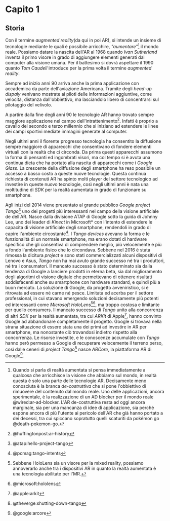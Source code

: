 # Capito 1

## Storia

Con il termine *augmented reality*(da qui in poi AR), si intende un insieme di tecnologie mediante le quali è possibile arricchire, *"aumentare"*[^destructive] il mondo reale.
Possiamo datare la nascita dell'AR al 1968 quando *Ivan Sutherland* inventa il primo visore in grado di aggiungere elementi generati dal computer alla visione umana.
Per il battesimo si dovrà aspettare il 1990 quanto *Tom Caudell* introduce per la prima volta il termine *augmented reality*.

Sempre ad inizio anni 90 arriva anche la prima applicazione con accademica da parte dell'aviazione Americana.
Tramite degli *head-up dispaly* venivano mostrate ai piloti delle informazioni aggiuntive, come velocità, distanza dall'obbiettivo, ma lasciandolo libero di concentrarsi sul pilotaggio del velivolo.

A partire dalla fine degli anni 90 le tecnologie AR hanno trovato sempre maggiore applicazione nel campo dell'intrattenimento[^ar-history].
Infatti è proprio a cavallo del secondo e terzo millennio che si iniziano ad estendere le linee dei campi sportivi mediate immagini generate al computer.

Negli ultimi anni il fiorente progresso tecnologia ha consentito la diffusione sempre maggiore di apparecchi che consentivano di fondere elementi virtuali con la realtà che ci circonda.
Da prima questi apparecchi assumono la forma di pensanti ed ingombrati visori, ma col tempo si è avuta una continua dieta che ha portato alla nascita di apparecchi come i *Google Glass*.
La crescente della diffusione degli smartphone ha reso possibile un accesso a basso costo a queste nuove tecnologie.
Questa continua richiesta di contenuti AR ha spinto molti player del settore tecnologico ad investire in queste nuovo tecnologie, così negli ultimi anni è nata una moltitudine di *SDK* per la realtà aumentata in grado di funzionare su smartphone.

Agli inizi del 2014 viene presentato al grande pubblico *Google project Tango*[^hello-tango] uno dei progetti più interessanti nel campo della visione artificiale de dell'AR.
Nasce dalla divisione ATAP di Google sotto la guida di Johnny Lee, uno dei leader di *Kinect* in Microsoft* con l'intento di estendere le capacita di visione artificiale degli smartphone, rendendoli in grado di capire l'ambiente circostante[^tango-intents].
I *Tango devices* avevano la forma e le funzionalità di un normale smartphone, ma erano dotati di hardware specifico che gli consentiva di comprendere meglio, più velocemente e più a fondo l'ambiente fisico che lo circondava.
Sebbene nel 2016 è stata rimossa la dicitura *project* e sono stati commercializzati alcuni dispositivi di Lenovo e Asus, *Tango* non ha mai avuto grande successo né tra i produttori, né tra i consumatori.
Il mancato successo è stato determinato sia dalla tendenza di Google a lanciere prodotti in eterna beta, sia dal miglioramento degli algoritmi di visione digitale che permettevano di ottenere risultati soddisfacenti anche su smartphone con hardware standard, e quindi più a buon mercato.
La soluzione di Google, da progetto avveniristico, si è ritrovata ad essere né carne né pesce.
Limitata ed acerba per il settore professional, in cui stavano emergendo soluzioni decisamente più potenti ed interessanti come *Microsoft HoloLens*[^mixed-reality][^hololens], ma troppo costosa e limitante per quello consumers.
Il mancato successo di *Tango* unito alla concorrenza di altri *SDK* per la realtà aumentata, tra cui *ARKit* di Apple[^arkit], hanno convinto Google ad abbandonare completamente il progetto.
Google si trovava nella strana situazione di essere stata una dei primi ad investire in AR per smartphone, ma nonostante ciò trovandosi indietro rispetto alla concorrenza.
Le risorse investite, e le conoscenze accumulate con *Tango* hanno però permesso a Google di recuperare velocemente il terreno perso, così dalle ceneri di *project Tango*[^shutting-down-tango] nasce *ARCore*, la piattaforma AR di Google[^arcore].

[^mixed-reality]: Sebbene HoloLens sia un visore per la mixed reality, possiamo annoverarlo anche tra i dispositivi AR in quanto la realtà aumentata è una tecnologia abilitate per l'MR.
[^destructive]: Quando si parla di realtà aumentata si pensa immediatamente a qualcosa che arricchisce la visione che abbiamo sul mondo, in realtà questa è solo una parte delle tecnologie AR. Decisamente meno conosciuta è la branca *de-costruttiva* che si pone l'obbiettivo di rimuovere del contenuto dal mondo reale. Uno delle applicazioni, ancora sperimentale, è la realizzazione di un AD blocker per il mondo reale @wired:ar-ad-blocker. L'AR de-costruttiva resta ad oggi ancora marginale, sia per una mancanza di idee di applicazione, sia perché espone ancora di più l'utente ai pericolo dell'AR che già hanno portato a dei decessi, tra cui spiccano sopratutto quelli scaturiti da pokémon go @death-pokemon-go.

[^ar-history]: @huffingtonpost:ar-history
[^hololens]: @microsoft:hololens
[^arkit]: @apple:arkit
[^hello-tango]: @atap:hello-project-tango
[^tango-intents]: @pcmag:tango-intents
[^shutting-down-tango]: @theverge:shutting-down-tango
[^arcore]: @google:arcore
